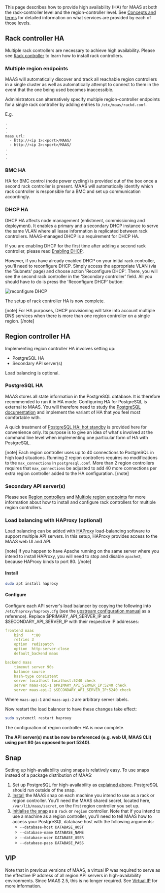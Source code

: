 <!--
Todo:
- CDO QA (irc: cgregan/jog) might be testing/using installing HA via Juju
-->
This page describes how to provide high availability (HA) for MAAS at both the rack-controller level and the region-controller level. See [Concepts and terms](intro-concepts.md#heading--controllers) for detailed information on what services are provided by each of those levels.

<h2 id="heading--rack-controller-ha">Rack controller HA</h2>

Multiple rack controllers are necessary to achieve high availability. Please see [Rack controller](installconfig-rack.md#heading--install-a-rack-controller) to learn how to install rack controllers.

<h3 id="heading--multiple-region-endpoints">Multiple region endpoints</h3>

MAAS will automatically discover and track all reachable region controllers in a single cluster as well as automatically attempt to connect to them in the event that the one being used becomes inaccessible.

Administrators can alternatively specify multiple region-controller endpoints for a single rack controller by adding entries to `/etc/maas/rackd.conf`.

E.g.

    .
    .
    .
    maas_url:
      - http://<ip 1>:<port>/MAAS/
      - http://<ip 2>:<port>/MAAS/
    .
    .
    .

<h3 id="heading--bmc-ha">BMC HA</h3>

HA for BMC control (node power cycling) is provided out of the box once a second rack controller is present. MAAS will automatically identify which rack controller is responsible for a BMC and set up communication accordingly.

<h3 id="heading--dhcp-ha">DHCP HA</h3>

DHCP HA affects node management (enlistment, commissioning and deployment). It enables a primary and a secondary DHCP instance to serve the same VLAN where all lease information is replicated between rack controllers. MAAS-managed DHCP is a requirement for DHCP HA.

If you are enabling DHCP for the first time after adding a second rack controller, please read [Enabling DHCP](installconfig-network-dhcp.md#heading--enabling-dhcp).

However, if you have already enabled DHCP on your initial rack controller, you'll need to reconfigure DHCP. Simply access the appropriate VLAN (via the 'Subnets' page) and choose action 'Reconfigure DHCP'. There, you will see the second rack controller in the 'Secondary controller' field. All you should have to do is press the 'Reconfigure DHCP' button:

![reconfigure DHCP](../media/manage-ha__2.6-ha-dhcp.png)

The setup of rack controller HA is now complete.

[note]
For HA purposes, DHCP provisioning will take into account multiple DNS services when there is more than one region controller on a single region.
[/note]

<h2 id="heading--region-controller-ha">Region controller HA</h2>

Implementing region controller HA involves setting up:

-   PostgreSQL HA
-   Secondary API server(s)

Load balancing is optional.

<h3 id="heading--postgresql-ha">PostgreSQL HA</h3>

MAAS stores all state information in the PostgreSQL database. It is therefore recommended to run it in HA mode. Configuring HA for PostgreSQL is external to MAAS. You will therefore need to study the [PostgreSQL documentation](https://www.postgresql.org/docs/9.5/static/high-availability.html) and implement the variant of HA that you feel most comfortable with.

A quick treatment of [PostgreSQL HA: hot standby](manage-ha-postgresql.md) is provided here for convenience only. Its purpose is to give an idea of what's involved at the command line level when implementing one particular form of HA with PostgreSQL.

[note]
Each region controller uses up to 40 connections to PostgreSQL in high load situations. Running 2 region controllers requires no modifications to the `max_connections` in `postgresql.conf`. More than 2 region controllers requires that `max_connections` be adjusted to add 40 more connections per extra region controller added to the HA configuration.
[/note]

<h3 id="heading--secondary-api-servers">Secondary API server(s)</h3>

Please see [Region controllers](installconfig-region.md) and [Multiple region endpoints](#heading--multiple-region-endpoints) for more information about how to install and configure rack controllers for multiple region controllers.

<h3 id="heading--load-balancing-with-haproxy-optional">Load balancing with HAProxy (optional)</h3>

Load balancing can be added with [HAProxy](http://www.haproxy.org/) load-balancing software to support multiple API servers. In this setup, HAProxy provides access to the MAAS web UI and API.

[note]
If you happen to have Apache running on the same server where you intend to install HAProxy, you will need to stop and disable `apache2`, because HAProxy binds to port 80.
[/note]

<h4 id="heading--install">Install</h4>

``` bash
sudo apt install haproxy
```

<h4 id="heading--configure">Configure</h4>

Configure each API server's load balancer by copying the following into `/etc/haproxy/haproxy.cfg` (see the [upstream configuration manual](http://cbonte.github.io/haproxy-dconv/1.6/configuration.html) as a reference). Replace $PRIMARY_API_SERVER_IP and $SECONDARY_API_SERVER_IP with their respective IP addresses:

``` yaml
frontend maas
    bind    *:80
    retries 3
    option  redispatch
    option  http-server-close
    default_backend maas

backend maas
    timeout server 90s
    balance source
    hash-type consistent
    server localhost localhost:5240 check
    server maas-api-1 $PRIMARY_API_SERVER_IP:5240 check
    server maas-api-2 $SECONDARY_API_SERVER_IP:5240 check
```

Where `maas-api-1` and `maas-api-2` are arbitrary server labels.

Now restart the load balancer to have these changes take effect:

``` bash
sudo systemctl restart haproxy
```

The configuration of region controller HA is now complete.

**The API server(s) must be now be referenced (e.g. web UI, MAAS CLI) using port 80 (as opposed to port 5240).**

<h2 id="heading--snap">Snap</h2>

Setting up high-availability using snaps is relatively easy. To use snaps instead of a package distribution of MAAS:

1.  Set up PostgreSQL for high-availability as [explained above](manage-ha.md#heading--postgresql-ha). PostgreSQL should run outside of the snap.
2.  [Install](installconfig-snap-install.md#heading--install-from-snap) the MAAS snap on each machine you intend to use as a rack or region controller. You'll need the MAAS shared secret, located here, `/var/lib/maas/secret`, on the first region controller you set up.
3.  [Initialise the snap](installconfig-snap-install.md#heading--initialisation) as a `rack` or `region` controller. Note that if you intend to use a machine as a region controller, you'll need to tell MAAS how to access your PostgreSQL database host with the following arguments:
    -   `--database-host DATABASE_HOST`
    -   `--database-name DATABASE_NAME`
    -   `--database-user DATABASE_USER`
    -   `--database-pass DATABASE_PASS`

<h2 id="heading--vip">VIP</h2>

Note that in previous versions of MAAS, a virtual IP was required to serve as the effective IP address of all region API servers in high-availability environments. Since MAAS 2.5, this is no longer required. See [Virtual IP](https://docs.maas.io/2.4/en/manage-ha#virtual-ip) for more information.

<!-- LINKS -->

